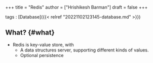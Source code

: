 +++
title = "Redis"
author = ["Hrishikesh Barman"]
draft = false
+++

tags
: [Database]({{< relref "20221102123145-database.md" >}})


## What? {#what}

-   Redis is key-value store, with
    -   A data structures server, supporting different kinds of values.
    -   Optional persistence

